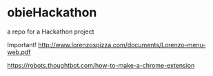 # obieHackathon
a repo for a Hackathon project

Important! http://www.lorenzospizza.com/documents/Lorenzo-menu-web.pdf

https://robots.thoughtbot.com/how-to-make-a-chrome-extension
